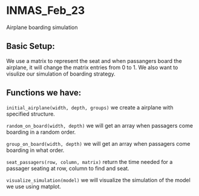 # INMAS_Feb_23
Airplane boarding simulation

## Basic Setup:

We use a matrix to represent the seat and when passangers board the airplane, it will change the matrix entries from 0 to 1. We also want to visulize our simulation of boarding strategy.

## Functions we have:

`initial_airplane(width, depth, groups)` we create a airplane with specified structure.

`random_on_board(width, depth)` we will get an array when passagers come boarding in a random order.

`group_on_board(width, depth)` we will get an array when passagers come boarding in what order.

`seat_passagers(row, column, matrix)` return the time needed for a passager seating at row, column to find and seat. 

`visualize_simulation(model)` we will visualize the simulation of the model we use using matplot.


